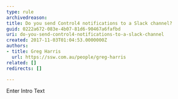 ```yaml
---
type: rule
archivedreason: 
title: Do you send Control4 notifications to a Slack channel?
guid: 0222a672-083e-4b07-81d6-90467a6fafbd
uri: do-you-send-control4-notifications-to-a-slack-channel
created: 2017-11-03T01:04:53.0000000Z
authors:
- title: Greg Harris
  url: https://ssw.com.au/people/greg-harris
related: []
redirects: []

---
```



Enter Intro Text
<br><excerpt class='endintro'></excerpt><br>



